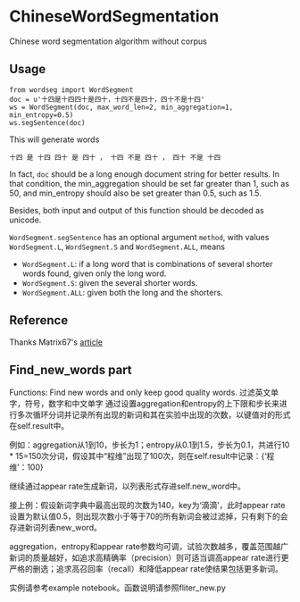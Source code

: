 # ChineseWordSegmentation
Chinese word segmentation algorithm without corpus

## Usage
```
from wordseg import WordSegment
doc = u'十四是十四四十是四十，十四不是四十，四十不是十四'
ws = WordSegment(doc, max_word_len=2, min_aggregation=1, min_entropy=0.5)
ws.segSentence(doc)
```

This will generate words

`十四 是 十四 四十 是 四十 ， 十四 不是 四十 ， 四十 不是 十四`

In fact, `doc` should be a long enough document string for better results. In that condition, the min_aggregation should be set far greater than 1, such as 50, and min_entropy should also be set greater than 0.5, such as 1.5.

Besides, both input and output of this function should be decoded as unicode.

`WordSegment.segSentence` has an optional argument `method`, with values `WordSegment.L`, `WordSegment.S` and `WordSegment.ALL`, means

+ `WordSegment.L`: if a long word that is combinations of several shorter words found, given only the long word.
+ `WordSegment.S`: given the several shorter words.
+ `WordSegment.ALL`: given both the long and the shorters.

## Reference

Thanks Matrix67's [article](http://www.matrix67.com/blog/archives/5044)

## Find_new_words part

Functions:
Find new words and only keep good quality words.
过滤英文单字，符号，数字和中文单字
通过设置aggregation和entropy的上下限和步长来进行多次循环分词并记录所有出现的新词和其在实验中出现的次数，以键值对的形式在self.result中。

例如：aggregation从1到10，步长为1；entropy从0.1到1.5，步长为0.1，共进行10 * 15=150次分词，假设其中“程维”出现了100次，则在self.result中记录：{‘程维’：100}

继续通过appear rate生成新词，以列表形式存进self.new_word中。

接上例：假设新词字典中最高出现的次数为140，key为‘滴滴’，此时appear rate设置为默认值0.5，则出现次数小于等于70的所有新词会被过滤掉，只有剩下的会存进新词列表new_word。

aggregation，entropy和appear rate参数均可调，试验次数越多，覆盖范围越广新词的质量越好，如追求高精确率（precision）则可适当调高appear rate进行更严格的删选；追求高召回率（recall）和降低appear rate使结果包括更多新词。

实例请参考example notebook。函数说明请参照fliter_new.py
